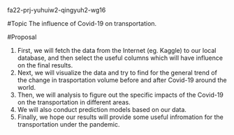 fa22-prj-yuhuiw2-qingyuh2-wg16

#Topic
The influence of Covid-19 on transportation.

#Proposal
1. First, we will fetch the data from the Internet (eg. Kaggle) to our local database, and then select the useful columns which will have influence on the final results.
2. Next, we will visualize the data and try to find for the general trend of the change in trasportation volume before and after Covid-19 around the world.
3. Then, we will analysis to figure out the specific impacts of the Covid-19 on the transportation in different areas.
4. We will also conduct prediction models based on our data.
5. Finally, we hope our results will provide some useful infromation for the transportation under the pandemic.
